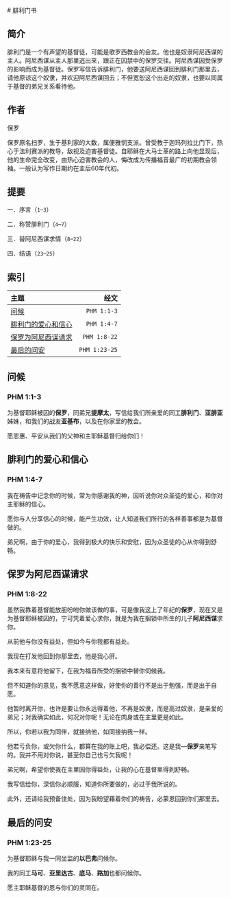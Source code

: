 <html>
<meta http-equiv="Content-Type" content="text/html; charset=utf-8" />
<head>
<title>腓利门书</title>
</head>
<body>
# 腓利门书

## 简介

腓利门是一个有声望的基督徒，可能是歌罗西教会的会友。他也是奴隶阿尼西谋的主人。阿尼西谋从主人那里逃出来，跟正在囚禁中的保罗交往。阿尼西谋因受保罗的影响而成为基督徒。保罗写信告诉腓利门，他要送阿尼西谋回到腓利门那里去，请他原谅这个奴隶，并欢迎阿尼西谋回去；不但宽恕这个出走的奴隶，也要以同属于基督的弟兄关系看待他。

## 作者

保罗

保罗原名扫罗，生于基利家的大数，属便雅悯支派。曾受教于迦玛列拉比门下，热心于法利赛派的教导，敌视及迫害基督徒。自耶稣在大马士革的路上向他显现后，他的生命完全改变，由热心迫害教会的人，悔改成为传播福音最广的初期教会领袖。一般认为写作日期约在主后60年代初。

## 提要

一．序言（```1```–```3```）

二．称赞腓利门（```4```–```7```）

三．替阿尼西谋求情（```8```–```22```）

四．结语（```23```–```25```）

## 索引

| 主题 | 经文 |
|:---|---:|
| [问候](#2490) | ```PHM 1:1-3``` |
| [腓利门的爱心和信心](#2491) | ```PHM 1:4-7``` |
| [保罗为阿尼西谋请求](#2492) | ```PHM 1:8-22``` |
| [最后的问安](#2493) | ```PHM 1:23-25``` |

## <a id='2490' name='2490'></a>问候

### PHM 1:1-3

为基督耶稣被囚的**保罗**，同弟兄**提摩太**，写信给我们所亲爱的同工**腓利门**、**亚腓亚**姊妹，和我们的战友**亚基布**，以及在你家里的教会。

愿恩惠、平安从我们的父神和主耶稣基督归给你们！

## <a id='2491' name='2491'></a>腓利门的爱心和信心

### PHM 1:4-7

我在祷告中记念你的时候，常为你感谢我的神，因听说你对众圣徒的爱心，和你对主耶稣的信心。

愿你与人分享信心的时候，能产生功效，让人知道我们所行的各样善事都是为基督做的。

弟兄啊，由于你的爱心，我得到极大的快乐和安慰，因为众圣徒的心从你得到舒畅。

## <a id='2492' name='2492'></a>保罗为阿尼西谋请求

### PHM 1:8-22

虽然我靠着基督能放胆吩咐你做该做的事，可是像我这上了年纪的**保罗**，现在又是为基督耶稣被囚的，宁可凭着爱心求你，就是为我在捆锁中所生的儿子**阿尼西谋**求你。

从前他与你没有益处，但如今与你我都有益处。

我现在打发他回到你那里去，他是我心肝。

我本来有意将他留下，在我为福音所受的捆锁中替你伺候我。

但不知道你的意见，我不愿意这样做，好使你的善行不是出于勉强，而是出于自愿。

他暂时离开你，也许是要让你永远得着他，不再是奴隶，而是高过奴隶，是亲爱的弟兄；对我确实如此，何况对你呢！无论在肉身或在主里更是如此。

所以，你若以我为同伴，就接纳他，如同接纳我一样。

他若亏负你，或欠你什么，都算在我的账上吧，我必偿还。这是我—**保罗**亲笔写的。我并不用对你说，甚至你自己也亏欠我呢！

弟兄啊，希望你使我在主里因你得益处，让我的心在基督里得到舒畅。

我写信给你，深信你必顺服，知道你所要做的，必过于我所说的。

此外，还请给我预备住处，因为我盼望藉着你们的祷告，必蒙恩回到你们那里去。

## <a id='2493' name='2493'></a>最后的问安

### PHM 1:23-25

为基督耶稣与我一同坐监的**以巴弗**问候你。

我的同工**马可**、**亚里达古**、**底马**、**路加**也都问候你。

愿主耶稣基督的恩与你们的灵同在。
</body>
</html>
